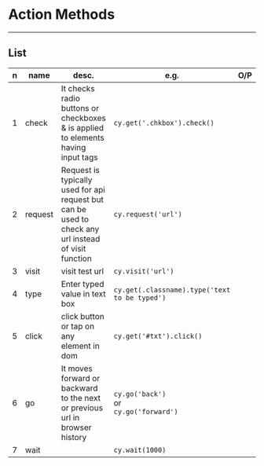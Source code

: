 # Action Methods

---

## List
|n|name|desc.|e.g.|O/P|
|-|----|-----|----|---|
|1|check|It checks radio buttons or checkboxes & is applied to elements having input tags|`cy.get('.chkbox').check()`|
|2|request|Request is typically used for api request but can be used to check any url instead of visit function|`cy.request('url')`|
|3|visit|visit test url|`cy.visit('url')`|
|4|type|Enter typed value in text box|`cy.get(.classname).type('text to be typed')`|
|5|click|click button or tap on any element in dom|`cy.get('#txt').click()`|
|6|go|It moves forward or backward to the next or previous url in browser history|`cy.go('back')`<br/>or<br/>`cy.go('forward')`|
|7|wait||`cy.wait(1000)`|
